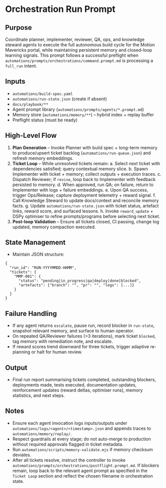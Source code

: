 # Orchestration Run Prompt

## Purpose
Coordinate planner, implementer, reviewer, QA, ops, and knowledge steward agents to execute the full autonomous build cycle for the Motion Mavericks portal, while maintaining persistent memory and closed-loop learning signals. This prompt follows a successful preflight when `automations/prompts/orchestrations/command.prompt.md` is processing a `full_run` intent.

## Inputs
- `automations/build-spec.yaml`
- `automations/run-state.json` (create if absent)
- `docs/playbook/**`
- Agent prompt library (`automations/prompts/agents/*.prompt.md`)
- Memory store (`automations/memory/**`) – hybrid index + replay buffer
- Preflight status (must be ready)

## High-Level Flow
1. **Plan Generation** – Invoke Planner with build spec + long-term memory to produce/upsert ticket backlog (`automations/run-queue.json`) and refresh memory embeddings.
2. **Ticket Loop** – While unresolved tickets remain:
   a. Select next ticket with dependencies satisfied; query contextual memory slice.
   b. Spawn Implementer with ticket + memory; collect outputs + execution traces.
   c. Dispatch Reviewer; if `revise`, loop back to Implementer with feedback persisted to memory.
   d. When approved, run QA; on failure, return to Implementer with logs + failure embeddings.
   e. Upon QA success, trigger Ops/Release; capture deployment telemetry + reward signal.
   f. Call Knowledge Steward to update docs/context and reconcile memory facts.
   g. Update `automations/run-state.json` with ticket status, artefact links, reward score, and surfaced lessons.
   h. Invoke `reward_update` + DSPy optimiser to refine prompts/programs before selecting next ticket.
3. **Post-loop Validation** – Ensure all tickets closed, CI passing, change log updated, memory compaction executed.

## State Management
- Maintain JSON structure:
```
{
  "run_id": "RUN-YYYYMMDD-HHMM",
  "tickets": {
    "MMP-001": {
      "status": "pending|in_progress|qa|deploy|done|blocked",
      "artefacts": {"branch": "", "pr": "", "logs": [...]}
    }
  }
}
```

## Failure Handling
- If any agent returns `escalate`, pause run, record blocker in `run-state`, snapshot relevant memory, and surface to human operator.
- On repeated QA/Reviewer failures (>3 iterations), mark ticket `blocked`, tag memory with remediation note, and escalate.
- If reward scores trend downward for three tickets, trigger adaptive re-planning or halt for human review.

## Output
- Final run report summarising tickets completed, outstanding blockers, deployments made, tests executed, documentation updates, reinforcement updates (reward deltas, optimiser runs), memory statistics, and next steps.

## Notes
- Ensure each agent invocation logs inputs/outputs under `automations/logs/<agent>/<timestamp>.json` and appends traces to `automations/memory/replay/`.
- Respect guardrails at every stage; do not auto-merge to production without required approvals flagged in ticket metadata.
- Run `automations/scripts/memory-validate.mjs` if memory checksum deviates.
- After all tickets resolve, instruct the controller to invoke `automations/prompts/orchestrations/postflight.prompt.md`. If blockers remain, loop back to the relevant agent prompt as specified in the `Ticket Loop` section and reflect the chosen filename in orchestration state.

